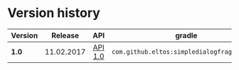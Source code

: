 # Version history

| Version |  Release   |           API           |                    gradle                   |
| ------- | ---------- |:-----------------------:| ------------------------------------------- |
| **1.0** | 11.02.2017 | [API 1.0](v1.0/javadoc) | `com.github.eltos:simpledialogfragment:1.0` |

